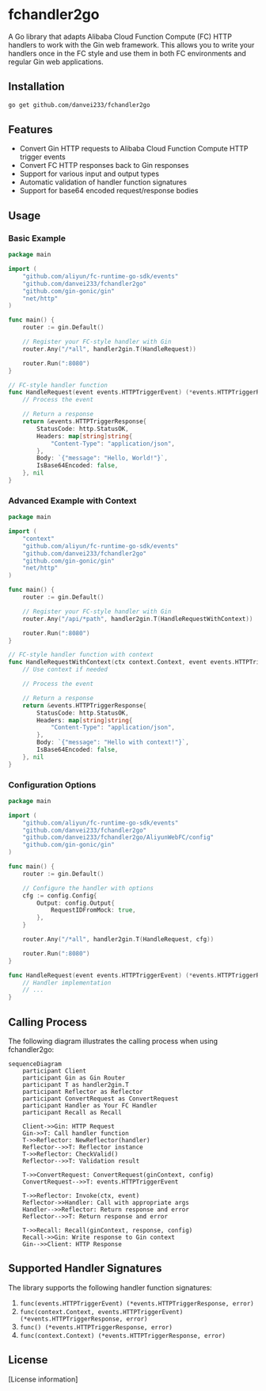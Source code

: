 # fchandler2go

A Go library that adapts Alibaba Cloud Function Compute (FC) HTTP handlers to work with the Gin web framework. This allows you to write your handlers once in the FC style and use them in both FC environments and regular Gin web applications.

## Installation

```bash
go get github.com/danvei233/fchandler2go
```

## Features

- Convert Gin HTTP requests to Alibaba Cloud Function Compute HTTP trigger events
- Convert FC HTTP responses back to Gin responses
- Support for various input and output types
- Automatic validation of handler function signatures
- Support for base64 encoded request/response bodies

## Usage

### Basic Example

```go
package main

import (
    "github.com/aliyun/fc-runtime-go-sdk/events"
    "github.com/danvei233/fchandler2go"
    "github.com/gin-gonic/gin"
    "net/http"
)

func main() {
    router := gin.Default()

    // Register your FC-style handler with Gin
    router.Any("/*all", handler2gin.T(HandleRequest))

    router.Run(":8080")
}

// FC-style handler function
func HandleRequest(event events.HTTPTriggerEvent) (*events.HTTPTriggerResponse, error) {
    // Process the event

    // Return a response
    return &events.HTTPTriggerResponse{
        StatusCode: http.StatusOK,
        Headers: map[string]string{
            "Content-Type": "application/json",
        },
        Body: `{"message": "Hello, World!"}`,
        IsBase64Encoded: false,
    }, nil
}
```

### Advanced Example with Context

```go
package main

import (
    "context"
    "github.com/aliyun/fc-runtime-go-sdk/events"
    "github.com/danvei233/fchandler2go"
    "github.com/gin-gonic/gin"
    "net/http"
)

func main() {
    router := gin.Default()

    // Register your FC-style handler with Gin
    router.Any("/api/*path", handler2gin.T(HandleRequestWithContext))

    router.Run(":8080")
}

// FC-style handler function with context
func HandleRequestWithContext(ctx context.Context, event events.HTTPTriggerEvent) (*events.HTTPTriggerResponse, error) {
    // Use context if needed

    // Process the event

    // Return a response
    return &events.HTTPTriggerResponse{
        StatusCode: http.StatusOK,
        Headers: map[string]string{
            "Content-Type": "application/json",
        },
        Body: `{"message": "Hello with context!"}`,
        IsBase64Encoded: false,
    }, nil
}
```

### Configuration Options

```go
package main

import (
	"github.com/aliyun/fc-runtime-go-sdk/events"
	"github.com/danvei233/fchandler2go"
	"github.com/danvei233/fchandler2go/AliyunWebFC/config"
	"github.com/gin-gonic/gin"
)

func main() {
	router := gin.Default()

	// Configure the handler with options
	cfg := config.Config{
		Output: config.Output{
			RequestIDFromMock: true,
		},
	}

	router.Any("/*all", handler2gin.T(HandleRequest, cfg))

	router.Run(":8080")
}

func HandleRequest(event events.HTTPTriggerEvent) (*events.HTTPTriggerResponse, error) {
	// Handler implementation
	// ...
}
```

## Calling Process

The following diagram illustrates the calling process when using fchandler2go:

```mermaid
sequenceDiagram
    participant Client
    participant Gin as Gin Router
    participant T as handler2gin.T
    participant Reflector as Reflector
    participant ConvertRequest as ConvertRequest
    participant Handler as Your FC Handler
    participant Recall as Recall

    Client->>Gin: HTTP Request
    Gin->>T: Call handler function
    T->>Reflector: NewReflector(handler)
    Reflector-->>T: Reflector instance
    T->>Reflector: CheckValid()
    Reflector-->>T: Validation result

    T->>ConvertRequest: ConvertRequest(ginContext, config)
    ConvertRequest-->>T: events.HTTPTriggerEvent

    T->>Reflector: Invoke(ctx, event)
    Reflector->>Handler: Call with appropriate args
    Handler-->>Reflector: Return response and error
    Reflector-->>T: Return response and error

    T->>Recall: Recall(ginContext, response, config)
    Recall->>Gin: Write response to Gin context
    Gin-->>Client: HTTP Response
```

## Supported Handler Signatures

The library supports the following handler function signatures:

1. `func(events.HTTPTriggerEvent) (*events.HTTPTriggerResponse, error)`
2. `func(context.Context, events.HTTPTriggerEvent) (*events.HTTPTriggerResponse, error)`
3. `func() (*events.HTTPTriggerResponse, error)`
4. `func(context.Context) (*events.HTTPTriggerResponse, error)`

## License

[License information]

